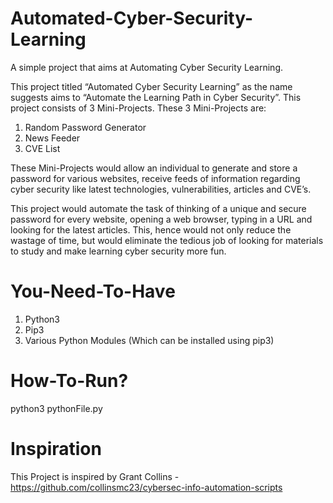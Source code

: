 # Automated-Cyber-Security-Learning
A simple project that aims at Automating Cyber Security Learning.

This project titled “Automated Cyber Security Learning” as the name suggests aims to “Automate the Learning Path in Cyber Security”. This project consists of 3 Mini-Projects. These 3 Mini-Projects are:
  1. Random Password Generator
  2. News Feeder
  3. CVE List
 
These Mini-Projects would allow an individual to generate and store a password for various websites, receive feeds of information regarding cyber security like latest technologies, vulnerabilities, articles and CVE’s.

This project would automate the task of thinking of a unique and secure password for every website, opening a web browser, typing in a URL and looking for the latest articles. This, hence would not only reduce the wastage of time, but would eliminate the tedious job of looking for materials to study and make learning cyber security more fun.

# You-Need-To-Have
1. Python3
2. Pip3
3. Various Python Modules (Which can be installed using pip3)

# How-To-Run?
python3 pythonFile.py

# Inspiration
This Project is inspired by Grant Collins - 
https://github.com/collinsmc23/cybersec-info-automation-scripts
